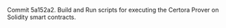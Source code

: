 Commit 5a152a2.                    Build and Run scripts for executing the Certora Prover on Solidity smart contracts.